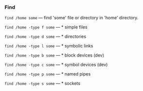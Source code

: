 ### Find

``find /home some`` — find 'some' file or directory in 'home' directory.

``find /home -type f some`` — * simple files

``find /home -type d some`` — * directories

``find /home -type l some`` — * symbolic links

``find /home -type b some`` — * block devices (dev)

``find /home -type c some`` — * symbol devices (dev)

``find /home -type p some`` — * named pipes

``find /home -type s some`` — * sockets